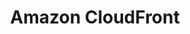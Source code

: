 ---
draft: true
keywords: cloudfront
layout: tool.njk
title: Amazon CloudFront
website: https://aws.amazon.com/cloudfront/
logo: aws.svg
inUse: true
---